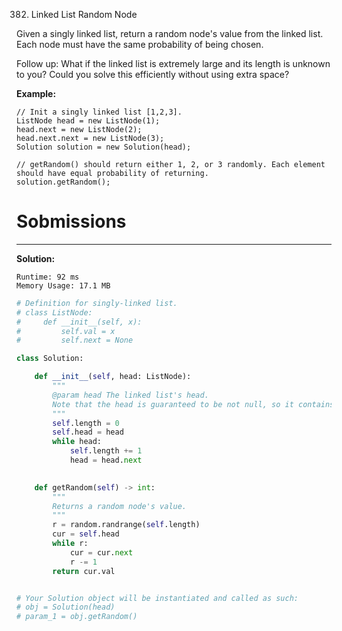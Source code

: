 382. Linked List Random Node

Given a singly linked list, return a random node's value from the linked list. Each node must have the same probability of being chosen.

Follow up:
What if the linked list is extremely large and its length is unknown to you? Could you solve this efficiently without using extra space?

**Example:**
```
// Init a singly linked list [1,2,3].
ListNode head = new ListNode(1);
head.next = new ListNode(2);
head.next.next = new ListNode(3);
Solution solution = new Solution(head);

// getRandom() should return either 1, 2, or 3 randomly. Each element should have equal probability of returning.
solution.getRandom();
```

# Sobmissions
---
**Solution:**
```
Runtime: 92 ms
Memory Usage: 17.1 MB
```
```python
# Definition for singly-linked list.
# class ListNode:
#     def __init__(self, x):
#         self.val = x
#         self.next = None

class Solution:

    def __init__(self, head: ListNode):
        """
        @param head The linked list's head.
        Note that the head is guaranteed to be not null, so it contains at least one node.
        """
        self.length = 0
        self.head = head
        while head:
            self.length += 1
            head = head.next
        

    def getRandom(self) -> int:
        """
        Returns a random node's value.
        """
        r = random.randrange(self.length)
        cur = self.head
        while r:
            cur = cur.next
            r -= 1
        return cur.val


# Your Solution object will be instantiated and called as such:
# obj = Solution(head)
# param_1 = obj.getRandom()
```
